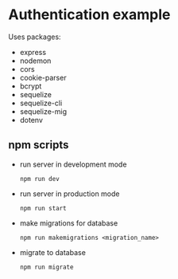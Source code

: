 # **Authentication example**

Uses packages:

- express
- nodemon
- cors
- cookie-parser
- bcrypt
- sequelize
- sequelize-cli
- sequelize-mig
- dotenv

## **npm scripts**

- run server in development mode

    ```shell
    npm run dev
    ```

- run server in production mode

    ```shell
    npm run start
    ```

- make migrations for database

    ```shell
    npm run makemigrations <migration_name>
    ```

- migrate to database

    ```shell
    npm run migrate
    ```
